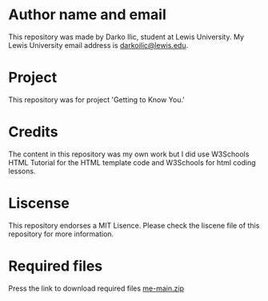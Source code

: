 # Author name and email
This repository was made by Darko Ilic, student at Lewis University. My Lewis University email address is darkoilic@lewis.edu.  
# Project
This repository was for project 'Getting to Know You.'
# Credits
The content in this repository was my own work but I did use W3Schools HTML Tutorial for the HTML template code and W3Schools for html coding lessons.
# Liscense
This repository endorses a MIT Lisence. Please check the liscene file of this repository for more information.
# Required files
Press the link to download required files
[me-main.zip](https://github.com/darkoili/me/files/14233942/me-main.zip)
